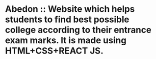 # Abedon :: Website which helps students to find best possible college according to their entrance exam marks. It is made using HTML+CSS+REACT JS.

